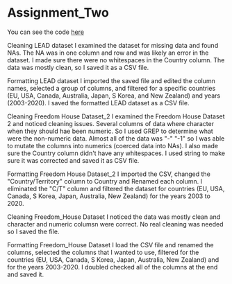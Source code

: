 # Assignment_Two
You can see the code [here](https://dftorres1984.github.io/Assignment_Two/)

Cleaning LEAD dataset 
I examined the dataset for missing data and found NAs. The NA was in one column and row and was likely an error in the dataset. I made sure there were no whitespaces in the Country column. The data was mostly clean, so I saved it as a CSV file. 

Formatting LEAD dataset
I imported the saved file and edited the column names, selected a group of columns, and filtered for a specific countries (EU, USA, Canada, Australia, Japan, S Korea, and New Zealand) and years (2003-2020). 
I saved the formatted LEAD dataset as a CSV file. 

Cleaning Freedom House Dataset_2 
I examined the Freedom House Dataset 2 and noticed cleaning issues. Several columns of data where character when they should hae been numeric. So I used GREP to determine what were the non-numeric data. Almost all of the data was "-" "-1" so I was able to mutate the columns into numerics (coerced data into NAs). I also made sure the Country column didn't have any whitespaces.  I used string to make sure it was corrected and saved it as CSV file. 

Formatting Freedom House Dataset_2 
I imported the CSV, changed the "Country/Territory" column to Country and Renamed each column. I eliminated the "C/T" column and filtered the dataset for countries (EU, USA, Canada, S Korea, Japan, Australia, New Zealand) for the years 2003 to 2020.  

Cleaning Freedom_House Dataset
I noticed the data was mostly clean and character and numeric columsn were correct. No real cleaning was needed so I saved the file. 

Formatting Freedom_House Dataset 
I load the CSV file and renamed the columns, selected the columns that I wanted to use, filtered for the countries (EU, USA, Canada, S Korea, Japan, Australia, New Zealand) and for the years 2003-2020. I doubled checked all of the columns at the end and saved it.  
